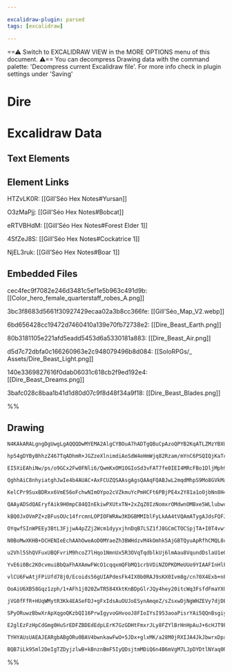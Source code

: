 ```yaml
---

excalidraw-plugin: parsed
tags: [excalidraw]

---
```

==⚠  Switch to EXCALIDRAW VIEW in the MORE OPTIONS menu of this document. ⚠== You can decompress Drawing data with the command palette: 'Decompress current Excalidraw file'. For more info check in plugin settings under 'Saving'



# Dire

# Excalidraw Data

## Text Elements
## Element Links
HTZvLK0R: [[Gill’Séo Hex Notes#Yursan]]

O3zMaPjj: [[Gill’Séo Hex Notes#Bobcat]]

eRTVBHdM: [[Gill’Séo Hex Notes#Forest Elder 1]]

4SfZeJ8S: [[Gill’Séo Hex Notes#Cockatrice 1]]

NjEL3ruk: [[Gill’Séo Hex Notes#Boar 1]]

## Embedded Files
cec4fec9f7082e246d3481c5ef1e5b963c491d9b: [[Color_hero_female_quarterstaff_robes_A.png]]

3bc3f8683d5661f30927429ecaa02a3b8cc366fe: [[Gill’Séo_Map_V2.webp]]

6bd656428cc19472d7460410a139e70fb72738e2: [[Dire_Beast_Earth.png]]

80b3181105e221afd5eadd5453d6a5330181a883: [[Dire_Beast_Air.png]]

d5d7c72dbfa0c166260963e2c948079496b8d084: [[SoloRPGs/_ Assets/Dire_Beast_Light.png]]

140e3369827616f0dab06031c618cb2f9ed192e4: [[Dire_Beast_Dreams.png]]

3bafc028c8baa1b41d1d80d07c9f8d48f34a9f18: [[Dire_Beast_Blades.png]]

%%
## Drawing
```compressed-json
N4KAkARALgngDgUwgLgAQQQDwMYEMA2AlgCYBOuA7hADTgQBuCpAzoQPYB2KqATLZMzYBXUtiRoIACyhQ4zZAHoFAc0JRJQgEYA6bGwC2CgF7N6hbEcK4OCtptbErHALRY8RMpWdx8Q1TdIEfARcZgRmBShcZQUebQBObR4aOiCEfQQOKGZuAG1wMFAwYogSbggANXiABVwABgBWfAA5FOLIWERywn1opH4SzG5nAEY6kZHtAGYAFgaGqbr4gHZ4

hp54gDYByBhhzZ467TqADhmR+JGZzeXlnimdiAoSdW4eHmWjq82Rzam/mYnC6PSQIQjKaTcEYfTYJBp3EafGZzE4NGaPazKYLcOqPZhQUhsADWCAAwmx8GxSOUCdZmHBcIEsm0SppcNgicpCUIOMRyZTqRJaRx6YzMlAWZAAGaEfD4ADKsGxEkk7I0gUlEHxhJJAHUXpIoXiCcSEIqYMr0IIPJruRCOOEcmgRo82AzsGo9s66riCpBubyHcwnagO

EI5XiEAhiNw/ps/o9GCx2Fw0FNli6/QwmKxOM1OGIoSd3vFAT7fe0IEI4MRcFBo1DljMph95idlmjlo9CMwACJpesxtBSghhR5c4RwACSxBDuQAuo9NMJeQBRYIZLJzxdZogcIncMMR3dsDkNtAEoQIR4y4Iz8pTTTYKZSk6bE5TYgNeMjKWLeIfDMGwIHg9Q8Lgj4nNgz7xlK/RZsw7jiKg+TtGAmZoSMfo7pWhC8lg5T1JqUrkBk95oEe+DGnW

QghhAiC8nhyiatghJwIe4b4AUAC+AxFCUZQSAAsgAgsQAAqFQABJwL2mqdMhpS9Mo8GVkMaDOJsQHTP8DR1HM7wXECjxeqgzjptoGY/Es7YzFsDTxCcjzPMQrxoBs2gjLM+kjOssybOsXZZqC4KQmgAXHDZyIIssxYYhwWLIRWJTaqa/JUjS5AigyTISku7KcgGfIUhlQpZaKuXEbKCpKopqrYOqqkpSaeoGkaCEtWatXlNaZSPHakhBiGGElG67

KelCPr9SuxBDRxx6VmE56oFchwNImOYpo2cVZkmuYcPmHCFt6PBjPE4x2Y81a1oOjbNn8H4NNCSzdn2A7LSO+BjlmE7VjO25LjN67pOKAO7nhB4UZxjyUmeQ6oJ932VreCDkegYjYDMcHYPEUqfMWCA8NcxCzEC2ANAgUojAgDSaFsUyY5cxDxJomqIQQyGoe0ow7Oh2Hdvh6noLgIzEaRqPw5R1FQLR5QMY4CUsWx81ccUvEFPxkCCegUniQAWv

QAAyADSdQAEryfAik9H0mpC84QInEkiwPXUtxTN+2xZqZ0IzNomxrOMdwnOMBxe5WLlubwcTxJcJznas7xTCMZzhyUIUQhKaawqd7wfLHtwBb56JZpilrJQInXpYK6DChV4qamyHK/by1eZXSOUNze1XmpaUhqiITWVzqCD6q5hrOsaI+94pvUxtNfiDY67WVmNHqwJNFcQEVc1QwtKVRvDAHvCXlZ7VtaBzFv595gWyEolMjkrFv111stiLNhsv

kBQ0JxOVmPZ+zBFusOUc14frcmnLOPIOFWRAw3KDGBMMIblFyLkAA4tVQAmATygAJdsFQFJLAqB8z1mYAAYgAJoiGYNYec85NSwxJPDS84DkaygluUTYmhiABS0jwKC2ALgzDuMQJsmwfJ1BFo/BAnwpSaDuMsKYJxCZsyQnkP06FeZYXaLArWgtCIzDFrgMiktoYdRonReWTElZuhVjxPiAD4YQAAPJTCMEJXA1QABW3jLZdAkDbFSdthjFiODc

OYqwfSInWPEEy3BtL3FjjwA4pZZj2Wcm1dyyxjhnDqB7LSZ1fJ8GCmCTOCSpjTA+I0T4vwfRnAeKXBK5cp5pRKjXaA5VO7Mnys3IqbcyodzFD0rMt4aoWjqgPDUrTWrjxXs1ae3UJBz1tMIe0y9J5ZjXhNb0W8d4bNDOYxah8EmrBGpAG+qZeCXV2ptW+R1kJAnWJ/c6V0axv3hh/FsxY3ztjqGnLWb1gEfTAeOSB/0kFZmXDyYgwNNzZEhZWPck

N0BoMwXKHB+DCHENIeEchAAhOweAoD0MYaeZh3BWHdzvM4kOmhk5AjGBTQyuApRfhCMQL8cxPybFwAsRYKcRi4D/lMNRHMNGYW0fzABBiJB8uMaYlW0tZYSGsYrR4rE7F71VmAdWxRNalGcQgM2kl8VSWIEJfx1tlJDwgPbJsiRqnnAAk2fJZx4nuVOMcQEp0fhvi8sif+Ecsm8FhKcZRsc3YLHmOMEEZSwqoHOLk065x9L/DOFceKiUcQzLJO09

u2Vhl5ShQVFuxUBQFvriM9hcoZ7lHqo1NmnUx5R3OVqTqdblkUj6lmAau8VqundDslaU1e0zX7VLBCJy0ALAkW2y53B2xBpKJcw6x1UDnWLCkgRJTKyvxAStJs/wjL3GuG2wB714aIzYSUX6UCwaVmhWuBBW5EUlGRagjB2C8EEKIZgEhbAyHkIAGJUnCFAVA65iBMBWqSmG5LlpUtGRwtGEAvxiOwKIzQI46hCPjCkpYfxCY4zLKsOy3CTjEFOE

YvE6i0Bc2KOcvmuiBbQaFhAXAmwFWcO1cqqxmQFbMQ1crbVDiNZOPKDMeUUo9YIAAFInHlFa7oNqQkaTCZ5X4LYHJEyWIiD1qAPyWWuMkpYgdViZLme5P2yi/4CPhF5Rydw42hSzqgZR2hzi6bsrHNYGxlgAo480pKuaBm1y6UWxupb+n5sGYWyq1Lxl9wbYPJtI8W0TwHR1RZEyerdvnmOxe/a23bI3rshegYDmTuOctAjrzbnJk4KcxpZ87kHT

vlCU6FwAtjFPiUfd78j0/Ecoids56gUIAPdesFk4IX0b0RAJ9sKX0Ivm8g/cn70X4Exb+nFgG8Xkg5HWUg5gECwYYfBuGlLSBXmpTx9AVw6gICmP8RyMJfhSjqLWTQ/z8kjGwH67AmgeBSniNGC4PAEA0YQnRlCmimM6OKAtvCbHCLLG42jarzVLFywEzY4TWrDlyjE/qiTEhmjeNXIbKYN2DyPAUip22jx7Y3AaHCP5qxvl/3Wt7YYftTj/KJh+

OoAiU6XB58Gqz1zph/1+AFh1j020ZwTR584XktKnBDpGlrJQy4hey20itcWq3FsfdFmaYXOlDIS8h2tSz0ApemQb2Zrbc2dqtPl1ZRWDklaHWVkdezx1VaOQfZaBd8kbUa1chYu6V1tbXchLy6TLgBzbQNz5Q3lHvDdTrwFQDJsgq+jeyAd65soQW0tuFiC1vgw2xINF36sV/oA0BwljJztkquxeG7xeIAo1Q9w3h34gKCOEaI8RkjpFg7kQoj4y

jVG0fFfR+HUqWMytR3Kk4EASeFDJ+gFxIdsAuOUJoESynAmqeZ/sZsxwDjNgWHZEVy7djDEONods74jITG+RI2PkBI6ZYCLHATAf5/yljfinBBSVjK5ubIjv7f52R6SAgLDxD/BZotLO55pG7hbW5dwlp9IW6xY4HxZ4E1pJaTINSpa5oZbzLDymju5aie4LzrLBi0EQClY+yjqVj7KsG8ZTrLRAS+S57ZhR7cDJzXzx4dbhQ8DwiEaNBvI3SDb3

SPyORuwzBbwXrApXqgoQKzbQI16PrwIgyvoGHvooJ8FIoIYsI953aoaPisrYAi5QQnBsgiyaDnDEAjDEAhxUbLA4yvjECAh/gzC4C4wpxiqWgMZgA8zw7Sq4SyrCzxDb5qzgA4QcZwBwCKhvzcD8TQCggZDlBEDlIDAMCEAIAUD4rm4wqW7kJSh1H1EsgQDYAiC5RTj1j6CKgjw1HUw9FNRNEtHihtHpCVEEHVFEFW4kHVqQDNGkCtHtHAY9z26M

E2glEzFzHpCdGmg0HuSrEDFZBDEdEdpLErK7GzGDHtFmxrJLy8FZYlBrHnHpAuJ+6cHJT9FnH7HzGcBQDAYmKyimQS7TF7FQAHGgZZDyiEBGDISHCnHrH6DiRYBQAiRFFXIQDBBSim6AnvHAntFZGkCImzFsAUCgi4BmL7xvGwmri8giQElEkcqEQ0mNH3EfHpDUmEgUDiRWzlBFSNGISEhygAAa3AqBRwL2vwrYyISwHYJRvJFI+AlCbw8cnm+k

TYHYAUsUAEAJEARgbABgORu0BAV4bwnkawFwO+5JDx+glxMK/a28M0jRXIJA4JkJbwrxDpxAioCA7EM6JRbpQkbA0GlJuAmgwQ2hRePpJ25apUqABqhK+AzipAJ+uAAAFKdF2LwPpumWmUcA0AAJSahmwIDKDhiMhcmJkpmLDUC8AVlVm4ioDZl5lmlMlQCbEkhPFQApghhY597iwFn4QnaKxoAGqZBBkhnXa3ZZjYBEBemoBIaVgcAmLISzmjRC

BQB7iLk95ml2DeIgTZDyjzlwB+kBnznBmF5IyQDsjtmMDiQ6n4B6mVgM7LJpDYDtlNYaq0RQAGAckBJE5UQnhd4Iw6FIqhCInPmEBXk3n2IpG6r8B94cIhjADcQgDcRAA===
```
%%